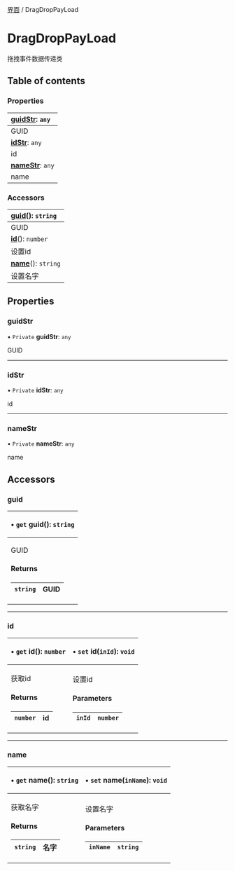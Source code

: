 [界面](../groups/界面.界面.md) / DragDropPayLoad

# DragDropPayLoad <Badge type="tip" text="Class" /> <Score text="DragDropPayLoad" />

拖拽事件数据传递类

## Table of contents

### Properties <Score text="Properties" /> 
| **[guidStr](mw.DragDropPayLoad.md#guidstr)**: `any`  |
| :-----|
| GUID|
| **[idStr](mw.DragDropPayLoad.md#idstr)**: `any`  |
| id|
| **[nameStr](mw.DragDropPayLoad.md#namestr)**: `any`  |
| name|

### Accessors <Score text="Accessors" /> 
| **[guid](mw.DragDropPayLoad.md#guid)**(): `string`  |
| :-----|
| GUID|
| **[id](mw.DragDropPayLoad.md#id)**(): `number`  |
| 设置id|
| **[name](mw.DragDropPayLoad.md#name)**(): `string`  |
| 设置名字|

## Properties

### guidStr <Score text="guidStr" /> 

• `Private` **guidStr**: `any`

GUID

___

### idStr <Score text="idStr" /> 

• `Private` **idStr**: `any`

id

___

### nameStr <Score text="nameStr" /> 

• `Private` **nameStr**: `any`

name

## Accessors

### guid <Score text="guid" /> 

<table class="get-set-table">
<thead><tr>
<th style="text-align: left">

• `get` **guid**(): `string`

</th>
</tr></thead>
<tbody><tr>
<td style="text-align: left">


GUID

#### Returns

| `string` | GUID |
| :------ | :------ |

</td>
</tr></tbody>
</table>

___

### id <Score text="id" /> 

<table class="get-set-table">
<thead><tr>
<th style="text-align: left">

• `get` **id**(): `number`

</th>
<th style="text-align: left">

• `set` **id**(`inId`): `void`

</th>
</tr></thead>
<tbody><tr>
<td style="text-align: left">


获取id

#### Returns

| `number` | id |
| :------ | :------ |


</td>
<td style="text-align: left">


设置id

#### Parameters

| `inId` | `number` |
| :------ | :------ |



</td>
</tr></tbody>
</table>

___

### name <Score text="name" /> 

<table class="get-set-table">
<thead><tr>
<th style="text-align: left">

• `get` **name**(): `string`

</th>
<th style="text-align: left">

• `set` **name**(`inName`): `void`

</th>
</tr></thead>
<tbody><tr>
<td style="text-align: left">


获取名字

#### Returns

| `string` | 名字 |
| :------ | :------ |


</td>
<td style="text-align: left">


设置名字

#### Parameters

| `inName` | `string` |
| :------ | :------ |


</td>
</tr></tbody>
</table>

